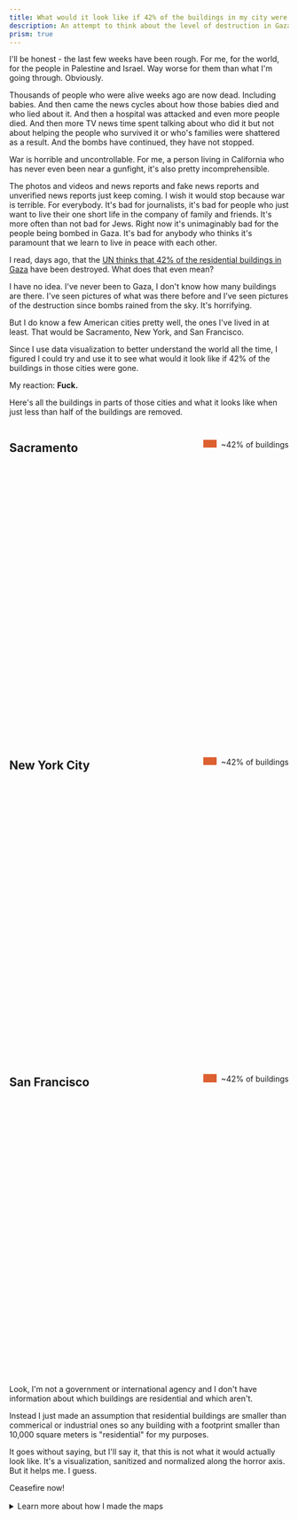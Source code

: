 ```yaml
---
title: What would it look like if 42% of the buildings in my city were gone?
description: An attempt to think about the level of destruction in Gaza right now with maps.
prism: true
---
```


I'll be honest - the last few weeks have been rough. For me, for the world, for the people in Palestine and Israel. Way worse for them than what I'm going through. Obviously.

Thousands of people who were alive weeks ago are now dead. Including babies. And then came the news cycles about how those babies died and who lied about it. And then a hospital was attacked and even more people died. And then more TV news time spent talking about who did it but not about helping the people who survived it or who's families were shattered as a result. And the bombs have continued, they have not stopped.

War is horrible and uncontrollable. For me, a person living in California who has never even been near a gunfight, it's also pretty incomprehensible.

The photos and videos and news reports and fake news reports and unverified news reports just keep coming. I wish it would stop because war is terrible. For everybody. It's bad for journalists, it's bad for people who just want to live their one short life in the company of family and friends. It's more often than not bad for Jews. Right now it's unimaginably bad for the people being bombed in Gaza. It's bad for anybody who thinks it's paramount that we learn to live in peace with each other.

I read, days ago, that the [UN thinks that 42% of the residential buildings in Gaza](https://www.newarab.com/news/gaza-42-housing-units-destroyed-damaged-israel) have been destroyed. What does that even mean?

I have no idea. I've never been to Gaza, I don't know how many buildings are there. I've seen pictures of what was there before and I've seen pictures of the destruction since bombs rained from the sky. It's horrifying.

But I do know a few American cities pretty well, the ones I've lived in at least. That would be Sacramento, New York, and San Francisco.

Since I use data visualization to better understand the world all the time, I figured I could try and use it to see what would it look like if 42% of the buildings in those cities were gone.

My reaction: <strong>Fuck.</strong>

Here's all the buildings in parts of those cities and what it looks like when just less than half of the buildings are removed.

<div class="map-title-container">
  <h2>Sacramento</h2>
  <div>~42% of buildings</div>
</div>
<div id="sacramento-map" style="height: 500px;"></div>

<div class="map-title-container">
  <h2>New York City</h2>
  <div>~42% of buildings</div>
</div>
<div id="new-york-city-map" style="height: 500px;"></div>

<div class="map-title-container">
  <h2>San Francisco</h2>
  <div>~42% of buildings</div>
</div>
<div id="san-francisco-map" style="height: 500px;"></div>

Look, I'm not a government or international agency and I don't have information about which buildings are residential and which aren't.

Instead I just made an assumption that residential buildings are smaller than commerical or industrial ones so any building with a footprint smaller than 10,000 square meters is "residential" for my purposes.

It goes without saying, but I'll say it, that this is not what it would actually look like. It's a visualization, sanitized and normalized along the horror axis. But it helps me. I guess.

Ceasefire now!

<details style="margin-top: 1rem;">
  <summary>Learn more about how I made the maps</summary>
  <div>
    <p>I wrote a Makefile so that I could easily apply the process to three different cities but here's the methodology I used for each city.</p>
    <ol>
      <li>First, I downloaded the building footprints from <a href="https://github.com/Microsoft/USBuildingFootprints">Microsoft</a>.</li>
      <li>
        Next, I used <a href="https://mapshaper.org/"><code>mapshaper</code></a> to clip the GeoJSON to a much smaller size for each city. Sacramento for example:
        <pre><code class="language-sh">mapshaper-xl 15gb -i California.geojson -clip bbox=-121.573505,38.537022,-121.406479,38.622772 -o format=geojson sacramento-clipped.json</code></pre>
      </li>
      <li>
        After that, I generated a new GeoJSON file that has a <code>removed</code> attribute set to <code>true</code> or <code>false</code> using a script. This variable determines if the building fades in and out or doesn't animate at all.
<pre><code class="language-js">import { promises as fs } from 'fs'
import area from '@turf/area'
import sacramento from './sacramento-clipped.json' assert { type: 'json' }
const { features } = sacramento
const percent = .42
const areaThreshold = 10000
const belowArea = features.filter(feature => {
    const a = area(feature)
    return a < areaThreshold
})
const l = belowArea.length * percent
let aboveOrEqualAreaCount = 0
const transformed = features.map((feature, i) => {
  const a = area(feature)
  feature.properties.removed = false
  if (a >= areaThreshold) {
    aboveOrEqualAreaCount += 1
  } else {
    let ii = i - aboveOrEqualAreaCount
    if (ii < l) {
      feature.properties.removed = true
    }
  }
  return feature
})
const featureCollection = { type: 'FeatureCollection', features: transformed }
await fs.writeFile('sacramento.json', JSON.stringify(featureCollection))
</code></pre>
      </li>
      <li>
        Finally, I used <code>tippecanoe</code> to generate <a href="https://github.com/protomaps/PMTiles">PMTiles</a> which are super easy to host and use without third party services.
        <pre><code class="language-sh">tippecanoe -o sacramento.pmtiles sacramento.json</code></pre>
      </li>
    </ol>
  </div>
</details>

<style>
  .map-title-container {
    align-items: center;
    display: flex;
    justify-content: space-between;
  }

  .map-title-container div {
    display: flex;
  }

  .map-title-container div:before {
    background-color: #DD6031;
    content: " ";
    display: inline-block;
    height: .9rem;
    margin-right: .5rem;
    width: 1.5rem;
  }
</style>

<link rel="stylesheet" href="https://unpkg.com/maplibre-gl@3.3.1/dist/maplibre-gl.css">
<script src="https://unpkg.com/maplibre-gl@3.3.1/dist/maplibre-gl.js" crossorigin="anonymous"></script>
<script src="https://unpkg.com/pmtiles@2.11.0/dist/index.js"></script>

<script src="/js/percent-of-buildings.js"></script>
